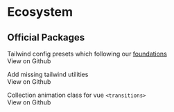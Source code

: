 <script setup>
  import pCard from '../components/card/Card.vue'
  import pButton from '../components/button/Button.vue'
  import IconGithub from "@carbon/icons-vue/lib/logo--github/20"
</script>

# Ecosystem

## Official Packages

<div class="space-y-4">
  <p-card
    title="@privyid/tailwind-preset"
    element="div"
    :dismissable="false"
    callout>
    <div class="flex items-start gap-x-8">
      <div class="w-3/4">
        Tailwind config presets which following our <a href="../foundation/">foundations</a>
        <div class="pt-8">
          <p-button variant="outline" color="secondary">
            View on Github
            <IconGithub></IconGithub>
          </p-button>
        </div>
      </div>
    </div>
  </p-card>

  <p-card
    title="@privyid/tailwind-extended"
    element="div"
    :dismissable="false"
    callout>
    <div class="flex items-start gap-x-8">
      <div class="w-3/4">
        Add missing tailwind utilities
        <div class="pt-8">
          <p-button variant="outline" color="secondary">
            View on Github
            <IconGithub></IconGithub>
          </p-button>
        </div>
      </div>
    </div>
  </p-card>

  <p-card
    title="@privyid/tailwind-animation"
    element="div"
    :dismissable="false"
    callout>
    <div class="flex items-start gap-x-8">
      <div class="w-3/4">
        Collection animation class for vue <code>&lt;transitions&gt;</code>
        <div class="pt-8">
          <p-button variant="outline" color="secondary">
            View on Github
            <IconGithub></IconGithub>
          </p-button>
        </div>
      </div>
    </div>
  </p-card>
</div>
